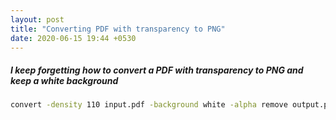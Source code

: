 ```yaml
---
layout: post
title: "Converting PDF with transparency to PNG"
date: 2020-06-15 19:44 +0530
---
```


##### I keep forgetting how to convert a PDF with transparency to PNG and keep a white background

```bash
convert -density 110 input.pdf -background white -alpha remove output.png
```
